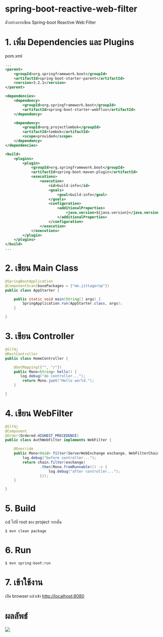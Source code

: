 # spring-boot-reactive-web-filter
ตัวอย่างการเขียน Spring-boot Reactive Web Filter 

# 1. เพิ่ม Dependencies และ Plugins

pom.xml 
``` xml
...
<parent>
    <groupId>org.springframework.boot</groupId>
    <artifactId>spring-boot-starter-parent</artifactId>
    <version>3.2.1</version>
</parent>

<dependencies>
    <dependency>
        <groupId>org.springframework.boot</groupId>
        <artifactId>spring-boot-starter-webflux</artifactId>
    </dependency>

    <dependency>
        <groupId>org.projectlombok</groupId>
        <artifactId>lombok</artifactId>
        <scope>provided</scope>
    </dependency>
</dependencies>

<build>
    <plugins>
        <plugin>
            <groupId>org.springframework.boot</groupId>
            <artifactId>spring-boot-maven-plugin</artifactId>
            <executions>
                <execution>
                    <id>build-info</id>
                    <goals>
                        <goal>build-info</goal>
                    </goals>
                    <configuration>
                        <additionalProperties>
                            <java.version>${java.version}</java.version>
                        </additionalProperties>
                    </configuration>
                </execution>
            </executions>
        </plugin>
    </plugins>
</build>
...
```

# 2. เขียน Main Class 

``` java
@SpringBootApplication
@ComponentScan(basePackages = {"me.jittagornp"})
public class AppStarter {

    public static void main(String[] args) {
        SpringApplication.run(AppStarter.class, args);
    }

}
```

# 3. เขียน Controller
``` java
@Slf4j
@RestController
public class HomeController {

    @GetMapping({"", "/"})
    public Mono<String> hello() {
       log.debug("do controller...");
        return Mono.just("Hello world.");
    }

}
```

# 4. เขียน WebFilter   
``` java
@Slf4j
@Component
@Order(Ordered.HIGHEST_PRECEDENCE)
public class AuthWebFilter implements WebFilter {

    @Override
    public Mono<Void> filter(ServerWebExchange exchange, WebFilterChain chain) {
        log.debug("before controller...");
        return chain.filter(exchange)
                .then(Mono.fromRunnable(() -> {
                    log.debug("after controller...");
                }));
    }

}
```

# 5. Build
cd ไปที่ root ของ project จากนั้น  
``` shell 
$ mvn clean package
```

# 6. Run 
``` shell 
$ mvn spring-boot:run
```

# 7. เข้าใช้งาน

เปิด browser แล้วเข้า [http://localhost:8080](http://localhost:8080)

# ผลลัพธ์

![](./spring-boot-web-filter.png)
